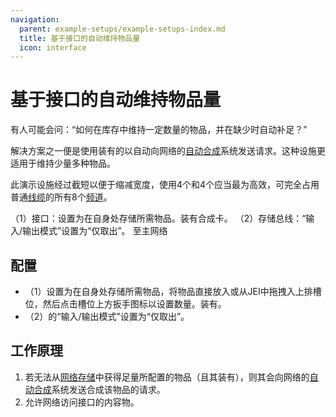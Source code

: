 ```yaml
---
navigation:
  parent: example-setups/example-setups-index.md
  title: 基于接口的自动维持物品量
  icon: interface
---
```


# 基于接口的自动维持物品量

有人可能会问：“如何在库存中维持一定数量的物品，并在缺少时自动补足？”

解决方案之一便是使用装有<ItemLink id="crafting_card" />的<ItemLink id="interface" />以自动向网络的[自动合成](../ae2-mechanics/autocrafting.md)系统发送请求。这种设施更适用于维持少量多种物品。

此演示设施经过截短以便于缩减宽度，使用4个<ItemLink id="interface" />和4个<ItemLink id="storage_bus" />应当最为高效，可完全占用普通[线缆](../items-blocks-machines/cables.md)的所有8个[频道](../ae2-mechanics/channels.md)。

<GameScene zoom="6" interactive={true}>
  <ImportStructure src="../assets/assemblies/interface_autostocking.snbt" />

<BoxAnnotation color="#dddddd" min="0 0 0" max="2 1 1">
        （1）接口：设置为在自身处存储所需物品。装有合成卡。
        <ItemImage id="crafting_card" scale="2" />
  </BoxAnnotation>

<BoxAnnotation color="#dddddd" min="0 1 0" max="2 1.3 1">
        （2）存储总线：“输入/输出模式”设置为“仅取出”。
  </BoxAnnotation>

<DiamondAnnotation pos="4 0.5 0.5" color="#00ff00">
        至主网络
    </DiamondAnnotation>

  <IsometricCamera yaw="195" pitch="30" />
</GameScene>

## 配置

* <ItemLink id="interface" />（1）设置为在自身处存储所需物品，将物品直接放入或从JEI中拖拽入上排槽位，然后点击槽位上方扳手图标以设置数量。装有<ItemLink id="crafting_card" />。
* <ItemLink id="storage_bus" />（2）的“输入/输出模式”设置为“仅取出”。

## 工作原理

1. 若<ItemLink id="interface" />无法从[网络存储](../ae2-mechanics/import-export-storage.md)中获得足量所配置的物品（且其装有<ItemLink id="crafting_card" />），则其会向网络的[自动合成](../ae2-mechanics/autocrafting.md)系统发送合成该物品的请求。
2. <ItemLink id="storage_bus" />允许网络访问接口的内容物。